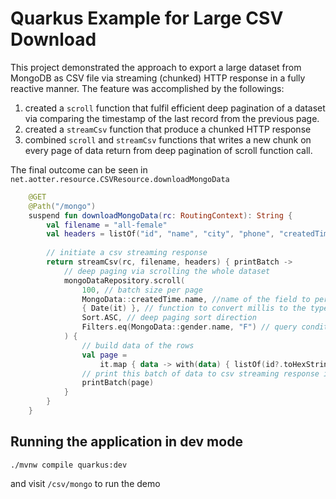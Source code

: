# Quarkus Example for Large CSV Download

This project demonstrated the approach to export a large dataset from MongoDB as CSV file via streaming (chunked) HTTP response in a fully reactive manner. 
The feature was accomplished by the followings:
1. created a `scroll` function that fulfil efficient deep pagination of a dataset via comparing the timestamp of the last record from the previous page.
2. created a `streamCsv` function that produce a chunked HTTP response 
3. combined `scroll` and `streamCsv` functions that writes a new chunk on every page of data return from deep pagination of scroll function call.

The final outcome can be seen in `net.aotter.resource.CSVResource.downloadMongoData`
```kotlin
    @GET
    @Path("/mongo")
    suspend fun downloadMongoData(rc: RoutingContext): String {
        val filename = "all-female"
        val headers = listOf("id", "name", "city", "phone", "createdTime")
        
        // initiate a csv streaming response
        return streamCsv(rc, filename, headers) { printBatch ->
            // deep paging via scrolling the whole dataset
            mongoDataRepository.scroll(
                100, // batch size per page
                MongoData::createdTime.name, //name of the field to perform time comparison query
                { Date(it) }, // function to convert millis to the type of MongoData.createdTime
                Sort.ASC, // deep paging sort direction
                Filters.eq(MongoData::gender.name, "F") // query condition
            ) {
                // build data of the rows
                val page =
                    it.map { data -> with(data) { listOf(id?.toHexString(), name, city, phone, createdTime) } }
                // print this batch of data to csv streaming response in csv format
                printBatch(page)
            }
        }
    }
```

## Running the application in dev mode

```shell script
./mvnw compile quarkus:dev
```
and visit `/csv/mongo` to run the demo